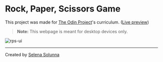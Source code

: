 # Rock, Paper, Scissors Game
This project was made for [The Odin Project](https://www.theodinproject.com/paths/foundations/courses/foundations/lessons/rock-paper-scissors)'s curriculum. ([Live preview](https://ssolunna.github.io/rock-paper-scissors/))
> **Note:** This webpage is meant for desktop devices only.

![rps-ui](https://user-images.githubusercontent.com/65374099/186974065-e7c5f86e-e6ea-4668-b28f-36bcfbdd1ec5.gif)
___
Created by [Selena Solunna](http://www.github.com/ssolunna)
